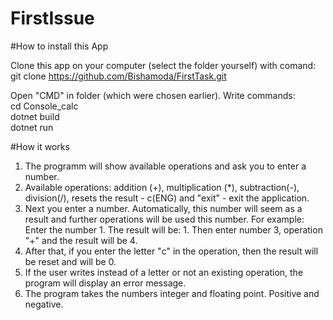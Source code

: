 # FirstIssue

#How to install this App

Clone this app on your computer (select the folder yourself) with comand:  
git clone https://github.com/Bishamoda/FirstTask.git

Open "CMD" in folder (which were chosen earlier). Write commands:  
cd Console_calc  
dotnet build  
dotnet run  

#How it works

1) The programm will show available operations and ask you to enter a number.
2) Available operations: addition (+), multiplication (*), subtraction(-), division(/), resets the result - c(ENG) and "exit" - exit the application.
3) Next you enter a number. Automatically, this number will seem as a result and further operations will be used this number.
For example: Enter the number 1. The result will be: 1. Then enter number 3, operation "+" and the result will be 4.
4) After that, if you enter the letter "с" in the operation, then the result will be reset and will be 0.
5) If the user writes instead of a letter or not an existing operation, the program will display an error message.
6) The program takes the numbers integer and floating point. Positive and negative.


